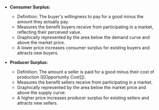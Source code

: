 
- **Consumer Surplus:**
    
    - Definition: The buyer's willingness to pay for a good minus the amount they actually pay.
    - Measures the benefit buyers receive from participating in a market, reflecting their perceived value.
    - Graphically represented by the area below the demand curve and above the market price.
    - A lower price increases consumer surplus for existing buyers and attracts new buyers.
- **Producer Surplus:**
    
    - Definition: The amount a seller is paid for a good minus their cost of production ([[Opportunity Cost]]).
    - Measures the benefit sellers receive from participating in a market.
    - Graphically represented by the area below the market price and above the supply curve.
    - A higher price increases producer surplus for existing sellers and attracts new sellers.
